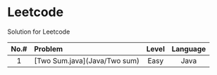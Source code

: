 # Leetcode
Solution for Leetcode

| **No.#**  | **Problem**                 | **Level**     | **Language** |
|  :-----:  | :-----                      |   :---:       |    :---:     |
| 1         | [Two Sum.java](Java/Two sum)     | Easy       | Java         |
